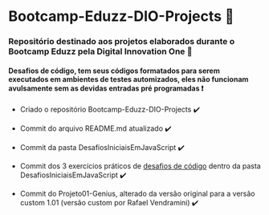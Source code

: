 # Bootcamp-Eduzz-DIO-Projects :yellow_heart:
### Repositório destinado aos projetos elaborados durante o Bootcamp Eduzz pela Digital Innovation One :rocket:

#### Desafios de código, tem seus códigos formatados para serem executados em ambientes de testes automizados, eles não funcionam avulsamente sem as devidas entradas pré programadas :exclamation:

- Criado o repositório Bootcamp-Eduzz-DIO-Projects :heavy_check_mark:

- Commit do arquivo README.md atualizado :heavy_check_mark:

- Commit da pasta DesafiosIniciaisEmJavaScript :heavy_check_mark:

- Commit dos 3 exercícios práticos de <u>desafios de código</u> dentro da pasta DesafiosIniciaisEmJavaScript :heavy_check_mark:

- Commit do Projeto01-Genius, alterado da versão original para a versão custom 1.01 (versão custom por Rafael Vendramini) :heavy_check_mark:

  
  
  

